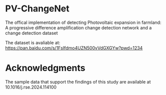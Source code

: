 # PV-ChangeNet
The offical implementation of detecting Photovoltaic expansion in farmland: A progressive difference amplification change detection network and a change detection dataset



The dataset is avaliable at: https://pan.baidu.com/s/1FsIfdmo4UZN500vVdGXGYw?pwd=1234

# Acknowledgments
The sample data that support the findings of this study are available at 10.1016/j.rse.2024.114100
